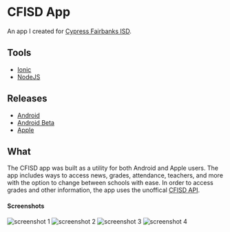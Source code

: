 # CFISD App

An app I created for [Cypress Fairbanks ISD](https://www.cfisd.net/en/).

## Tools
+ [Ionic](https://ionicframework.com/)
+ [NodeJS](https://nodejs.org/)

## Releases
+ [Android](https://play.google.com/store/apps/details?id=io.sshh.cfisdapp)
+ [Android Beta](https://play.google.com/apps/testing/io.sshh.cfisdapp)
+ [Apple](https://itunes.apple.com/us/app/cfisd-grades/id1433713147)

## What
The CFISD app was built as a utility for both Android and Apple users. The app includes ways to access
news, grades, attendance, teachers, and more with the option to change between schools with ease. In order to access
grades and other information, the app uses the unoffical [CFISD API](https://github.com/sshh12/CFISD-API).

#### Screenshots

![screenshot 1](https://lh3.googleusercontent.com/d_OSiXtc0fDztaEIwzis-2qVOcQxiuQ7YypDaPlIXK2rUwS9KyW-6fGPTX5HKIkOc00=w210-h400-rw) ![screenshot 2](https://lh3.googleusercontent.com/7MaLdk9MbYfAZ4knjPwn4wx-oYnkQVOm-3GG7-fR7r8KgWVJ8Pqc4vDIwhjikeZicxE=w210-h400-rw) ![screenshot 3](https://lh3.googleusercontent.com/gPTg23_xcUhiBd8H8BdflYF8-cSvKzgdjLHIXqW4YfytFaLJ-EkwMcCPMjkHaMCJUkk=w210-h400-rw) ![screenshot 4](https://lh3.googleusercontent.com/YSAvxtyb-VYoQljgbm9mF_8kHooGf_eLKqNd89jaGIxxDyaJMCRFcEtuwam8XhijrCg=w210-h400-rw)
